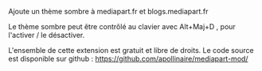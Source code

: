 Ajoute un thème sombre à mediapart.fr et blogs.mediapart.fr

Le thème sombre peut être contrôlé au clavier avec Alt+Maj+D , pour l'activer / le désactiver.

L'ensemble de cette extension est gratuit et libre de droits. Le code source est disponible sur github : https://github.com/apollinaire/mediapart-mod/